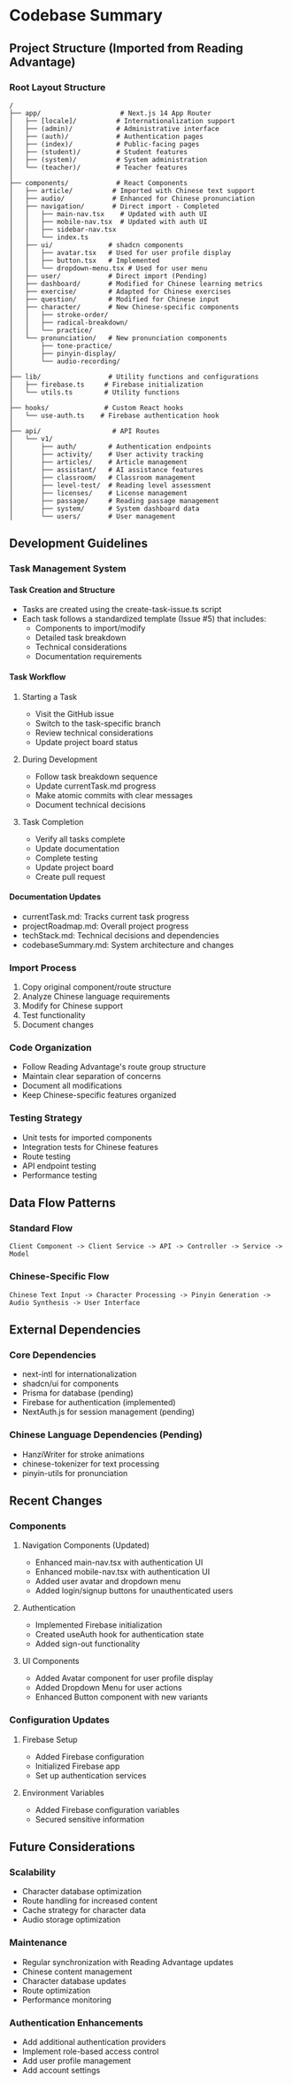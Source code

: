 # Codebase Summary

## Project Structure (Imported from Reading Advantage)

### Root Layout Structure

```
/
├── app/                    # Next.js 14 App Router
│   ├── [locale]/          # Internationalization support
│   ├── (admin)/           # Administrative interface
│   ├── (auth)/            # Authentication pages
│   ├── (index)/           # Public-facing pages
│   ├── (student)/         # Student features
│   ├── (system)/          # System administration
│   └── (teacher)/         # Teacher features
│
├── components/            # React Components
│   ├── article/          # Imported with Chinese text support
│   ├── audio/            # Enhanced for Chinese pronunciation
│   ├── navigation/       # Direct import - Completed
│   │   ├── main-nav.tsx    # Updated with auth UI
│   │   ├── mobile-nav.tsx  # Updated with auth UI
│   │   ├── sidebar-nav.tsx
│   │   └── index.ts
│   ├── ui/              # shadcn components
│   │   ├── avatar.tsx   # Used for user profile display
│   │   ├── button.tsx   # Implemented
│   │   └── dropdown-menu.tsx # Used for user menu
│   ├── user/            # Direct import (Pending)
│   ├── dashboard/       # Modified for Chinese learning metrics
│   ├── exercise/        # Adapted for Chinese exercises
│   ├── question/        # Modified for Chinese input
│   ├── character/       # New Chinese-specific components
│   │   ├── stroke-order/
│   │   ├── radical-breakdown/
│   │   └── practice/
│   └── pronunciation/   # New pronunciation components
│       ├── tone-practice/
│       ├── pinyin-display/
│       └── audio-recording/
│
├── lib/                 # Utility functions and configurations
│   ├── firebase.ts     # Firebase initialization
│   └── utils.ts        # Utility functions
│
├── hooks/              # Custom React hooks
│   └── use-auth.ts    # Firebase authentication hook
│
├── api/                  # API Routes
│   └── v1/
│       ├── auth/        # Authentication endpoints
│       ├── activity/    # User activity tracking
│       ├── articles/    # Article management
│       ├── assistant/   # AI assistance features
│       ├── classroom/   # Classroom management
│       ├── level-test/  # Reading level assessment
│       ├── licenses/    # License management
│       ├── passage/     # Reading passage management
│       ├── system/      # System dashboard data
│       └── users/       # User management
```

## Development Guidelines

### Task Management System

#### Task Creation and Structure

- Tasks are created using the create-task-issue.ts script
- Each task follows a standardized template (Issue #5) that includes:
  - Components to import/modify
  - Detailed task breakdown
  - Technical considerations
  - Documentation requirements

#### Task Workflow

1. Starting a Task

   - Visit the GitHub issue
   - Switch to the task-specific branch
   - Review technical considerations
   - Update project board status

2. During Development

   - Follow task breakdown sequence
   - Update currentTask.md progress
   - Make atomic commits with clear messages
   - Document technical decisions

3. Task Completion
   - Verify all tasks complete
   - Update documentation
   - Complete testing
   - Update project board
   - Create pull request

#### Documentation Updates

- currentTask.md: Tracks current task progress
- projectRoadmap.md: Overall project progress
- techStack.md: Technical decisions and dependencies
- codebaseSummary.md: System architecture and changes

### Import Process

1. Copy original component/route structure
2. Analyze Chinese language requirements
3. Modify for Chinese support
4. Test functionality
5. Document changes

### Code Organization

- Follow Reading Advantage's route group structure
- Maintain clear separation of concerns
- Document all modifications
- Keep Chinese-specific features organized

### Testing Strategy

- Unit tests for imported components
- Integration tests for Chinese features
- Route testing
- API endpoint testing
- Performance testing

## Data Flow Patterns

### Standard Flow

```
Client Component -> Client Service -> API -> Controller -> Service -> Model
```

### Chinese-Specific Flow

```
Chinese Text Input -> Character Processing -> Pinyin Generation ->
Audio Synthesis -> User Interface
```

## External Dependencies

### Core Dependencies

- next-intl for internationalization
- shadcn/ui for components
- Prisma for database (pending)
- Firebase for authentication (implemented)
- NextAuth.js for session management (pending)

### Chinese Language Dependencies (Pending)

- HanziWriter for stroke animations
- chinese-tokenizer for text processing
- pinyin-utils for pronunciation

## Recent Changes

### Components

1. Navigation Components (Updated)

   - Enhanced main-nav.tsx with authentication UI
   - Enhanced mobile-nav.tsx with authentication UI
   - Added user avatar and dropdown menu
   - Added login/signup buttons for unauthenticated users

2. Authentication

   - Implemented Firebase initialization
   - Created useAuth hook for authentication state
   - Added sign-out functionality

3. UI Components
   - Added Avatar component for user profile display
   - Added Dropdown Menu for user actions
   - Enhanced Button component with new variants

### Configuration Updates

1. Firebase Setup

   - Added Firebase configuration
   - Initialized Firebase app
   - Set up authentication services

2. Environment Variables
   - Added Firebase configuration variables
   - Secured sensitive information

## Future Considerations

### Scalability

- Character database optimization
- Route handling for increased content
- Cache strategy for character data
- Audio storage optimization

### Maintenance

- Regular synchronization with Reading Advantage updates
- Chinese content management
- Character database updates
- Route optimization
- Performance monitoring

### Authentication Enhancements

- Add additional authentication providers
- Implement role-based access control
- Add user profile management
- Add account settings
